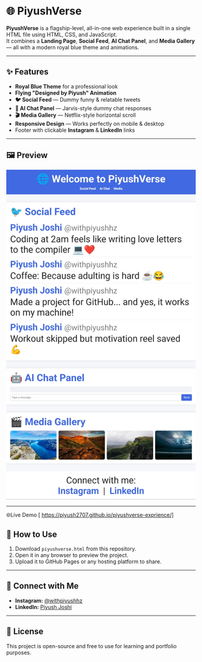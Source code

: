 # 🌐 PiyushVerse

**PiyushVerse** is a flagship-level, all-in-one web experience built in a single HTML file using HTML, CSS, and JavaScript.  
It combines a **Landing Page**, **Social Feed**, **AI Chat Panel**, and **Media Gallery** — all with a modern royal blue theme and animations.  

---

## ✨ Features
- **Royal Blue Theme** for a professional look
- **Flying "Designed by Piyush" Animation**
- **🐦 Social Feed** — Dummy funny & relatable tweets
- **🤖 AI Chat Panel** — Jarvis-style dummy chat responses
- **🎬 Media Gallery** — Netflix-style horizontal scroll
- **Responsive Design** — Works perfectly on mobile & desktop
- Footer with clickable **Instagram** & **LinkedIn** links

---

## 🖼 Preview
![Preview Screenshot](screenshot.png) <!-- Optional: Add screenshot after upload -->

---
🌐Live Demo [ https://piyush2707.github.io/piyushverse-exprience/]
## 🚀 How to Use
1. Download `piyushverse.html` from this repository.
2. Open it in any browser to preview the project.
3. Upload it to GitHub Pages or any hosting platform to share.

---

## 🔗 Connect with Me
- **Instagram:** [@withpiyushhz](https://instagram.com/withpiyushhz)
- **LinkedIn:** [Piyush Joshi](https://www.linkedin.com/in/piyush2707/)

---

## 📜 License
This project is open-source and free to use for learning and portfolio purposes.
